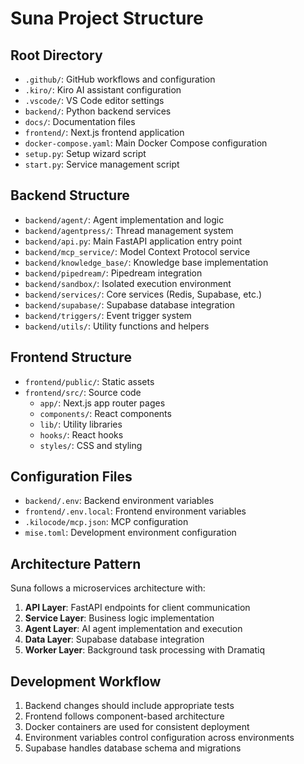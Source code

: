 # Suna Project Structure

## Root Directory

- `.github/`: GitHub workflows and configuration
- `.kiro/`: Kiro AI assistant configuration
- `.vscode/`: VS Code editor settings
- `backend/`: Python backend services
- `docs/`: Documentation files
- `frontend/`: Next.js frontend application
- `docker-compose.yaml`: Main Docker Compose configuration
- `setup.py`: Setup wizard script
- `start.py`: Service management script

## Backend Structure

- `backend/agent/`: Agent implementation and logic
- `backend/agentpress/`: Thread management system
- `backend/api.py`: Main FastAPI application entry point
- `backend/mcp_service/`: Model Context Protocol service
- `backend/knowledge_base/`: Knowledge base implementation
- `backend/pipedream/`: Pipedream integration
- `backend/sandbox/`: Isolated execution environment
- `backend/services/`: Core services (Redis, Supabase, etc.)
- `backend/supabase/`: Supabase database integration
- `backend/triggers/`: Event trigger system
- `backend/utils/`: Utility functions and helpers

## Frontend Structure

- `frontend/public/`: Static assets
- `frontend/src/`: Source code
  - `app/`: Next.js app router pages
  - `components/`: React components
  - `lib/`: Utility libraries
  - `hooks/`: React hooks
  - `styles/`: CSS and styling

## Configuration Files

- `backend/.env`: Backend environment variables
- `frontend/.env.local`: Frontend environment variables
- `.kilocode/mcp.json`: MCP configuration
- `mise.toml`: Development environment configuration

## Architecture Pattern

Suna follows a microservices architecture with:

1. **API Layer**: FastAPI endpoints for client communication
2. **Service Layer**: Business logic implementation
3. **Agent Layer**: AI agent implementation and execution
4. **Data Layer**: Supabase database integration
5. **Worker Layer**: Background task processing with Dramatiq

## Development Workflow

1. Backend changes should include appropriate tests
2. Frontend follows component-based architecture
3. Docker containers are used for consistent deployment
4. Environment variables control configuration across environments
5. Supabase handles database schema and migrations